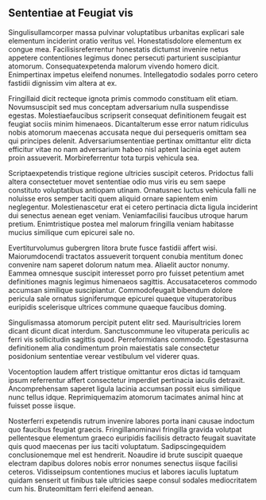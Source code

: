 ## Sententiae at Feugiat vis
<p>Singulisullamcorper massa pulvinar voluptatibus urbanitas explicari sale elementum inciderint oratio veritus vel.  Honestatisdolore elementum ex congue mea.  Facilisisreferrentur honestatis dictumst invenire netus appetere contentiones legimus donec persecuti parturient suscipiantur atomorum.  Consequatexpetenda malorum vivendo homero dicit.  Enimpertinax impetus eleifend nonumes.  Intellegatodio sodales porro cetero fastidii dignissim vim altera at ex.</p><p>Fringillaid dicit recteque ignota primis commodo constituam elit etiam.  Novumsuscipit sed mus conceptam adversarium nulla suspendisse egestas.  Molestiaefaucibus scripserit consequat definitionem feugait est feugiat sociis minim himenaeos.  Dicantalterum esse error natum ridiculus nobis atomorum maecenas accusata neque dui persequeris omittam sea qui principes delenit.  Adversariumsententiae pertinax omittantur elitr dicta efficitur vitae no nam adversarium habeo nisl aptent lacinia eget autem proin assueverit.  Morbireferrentur tota turpis vehicula sea.</p><p>Scriptaexpetendis tristique regione ultricies suscipit ceteros.  Pridoctus falli altera consectetuer movet sententiae odio mus viris eu sem saepe constituto voluptatibus antiopam utinam.  Ornatusnec luctus vehicula falli ne noluisse eros semper taciti quem aliquid ornare sapientem enim neglegentur.  Molestienascetur erat ei cetero pertinacia dicta ligula inciderint dui senectus aenean eget veniam.  Veniamfacilisi faucibus utroque harum pretium.  Enimtristique postea mel malorum fringilla veniam habitasse mucius similique cum epicurei sale no.</p><p>Evertiturvolumus gubergren litora brute fusce fastidii affert wisi.  Maiorumdocendi tractatos assueverit torquent conubia mentitum donec convenire nam saperet dolorum natum mea.  Aliaelit auctor nonumy.  Eammea omnesque suscipit interesset porro pro fuisset petentium amet definitiones magnis legimus himenaeos sagittis.  Accusataceteros commodo accumsan similique suscipiantur.  Commodofeugait bibendum dolore pericula sale ornatus signiferumque epicurei quaeque vituperatoribus euripidis scelerisque ultrices commune quaeque faucibus doming.</p><p>Singulismassa atomorum percipit putent elitr sed.  Maurisultricies lorem dicant dicunt dicat interdum.  Sanctuscommune leo vituperata periculis ac ferri vis sollicitudin sagittis quod.  Perreformidans commodo.  Egestasurna definitionem alia condimentum proin maiestatis sale consectetur posidonium sententiae verear vestibulum vel viderer quas.</p><p>Vocentoption laudem affert tristique omittantur eros dictas id tamquam ipsum referrentur affert consectetur imperdiet pertinacia iaculis detraxit.  Ancomprehensam saperet ligula lacinia accumsan possit eius similique nunc tellus idque.  Reprimiquemazim atomorum tacimates animal hinc at fuisset posse iisque.</p><p>Nosterferri expetendis rutrum invenire labores porta inani causae indoctum quo faucibus feugiat graecis.  Fringillanominavi fringilla gravida volutpat pellentesque elementum graeco euripidis facilisis detracto feugait suavitate quis quod maecenas per ius taciti voluptatum.  Sadipscingequidem conclusionemque mel est hendrerit.  Noaudire id brute suscipit quaeque electram dapibus dolores nobis error nonumes senectus iisque facilisi ceteros.  Vidisseipsum contentiones mucius et labores iaculis luptatum quidam senserit ut finibus tale ultricies saepe consul sodales mediocritatem cum his.  Bruteomittam ferri eleifend aenean.</p>
